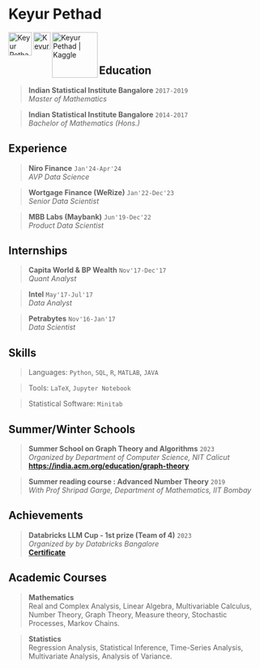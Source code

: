 # Keyur Pethad

[<img align="left" alt="Keyur Pethad | Gmail" width="46px" src="https://upload.wikimedia.org/wikipedia/commons/7/7e/Gmail_icon_%282020%29.svg" />][gmail]

[<img align="left" alt="Keyur Pethad | Linkedin" width="34px" src="https://upload.wikimedia.org/wikipedia/commons/thumb/c/ca/LinkedIn_logo_initials.png/240px-LinkedIn_logo_initials.png" />][linkedin]

[<img align="left" alt="Keyur Pethad | Kaggle" width="90px" src="https://upload.wikimedia.org/wikipedia/commons/7/7c/Kaggle_logo.png" />][kaggle]

[gmail]: mailto:keyurpethad1996@gmail.com
[linkedin]: https://www.linkedin.com/in/keyur-p-07493913b/
[kaggle]: https://www.kaggle.com/keypet1706

<br/><br/>

## Education

> **Indian Statistical Institute Bangalore** `2017-2019`  
> _Master of Mathematics_

> **Indian Statistical Institute Bangalore** `2014-2017`  
> _Bachelor of Mathematics (Hons.)_

## Experience

> **Niro Finance** `Jan'24-Apr'24`  
> _AVP Data Science_

> **Wortgage Finance (WeRize)** `Jan'22-Dec'23`  
> _Senior Data Scientist_

> **MBB Labs (Maybank)** `Jun'19-Dec'22`  
> _Product Data Scientist_


## Internships

> **Capita World & BP Wealth** `Nov'17-Dec'17`  
> _Quant Analyst_

> **Intel** `May'17-Jul'17`  
> _Data Analyst_

> **Petrabytes** `Nov'16-Jan'17`  
> _Data Scientist_

## Skills

> Languages: `Python`, `SQL`, `R`, `MATLAB`, `JAVA` 

> Tools: `LaTeX`, `Jupyter Notebook`

> Statistical Software: `Minitab`

## Summer/Winter Schools

> **Summer School on Graph Theory and Algorithms** `2023`   
_Organized by Department of Computer Science, NIT Calicut_   
**https://india.acm.org/education/graph-theory**


> **Summer reading course : Advanced Number Theory** `2019`   
_With Prof Shripad Garge, Department of Mathematics, IIT Bombay_

## Achievements

> **Databricks LLM Cup - 1st prize (Team of 4)** `2023`  
_Organized by by Databricks Bangalore_  
> **[Certificate](https://github.com/keyurpethad/keyurpethad/blob/main/Keyur_DatabricksLLM.png)**

## Academic Courses

> **Mathematics**  
Real and Complex Analysis, Linear Algebra, Multivariable Calculus, Number Theory, Graph Theory, Measure theory, Stochastic Processes, Markov Chains.

> **Statistics**  
Regression Analysis, Statistical Inference, Time-Series Analysis, Multivariate Analysis, Analysis of Variance.

